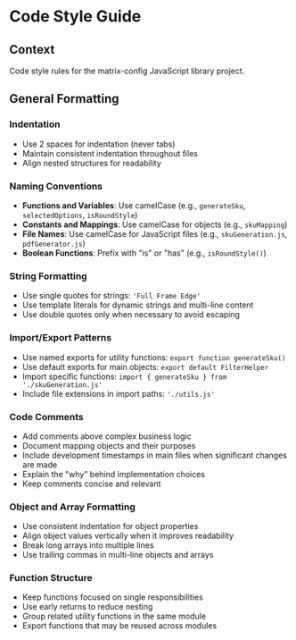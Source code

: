 # Code Style Guide

## Context

Code style rules for the matrix-config JavaScript library project.

## General Formatting

### Indentation
- Use 2 spaces for indentation (never tabs)
- Maintain consistent indentation throughout files
- Align nested structures for readability

### Naming Conventions
- **Functions and Variables**: Use camelCase (e.g., `generateSku`, `selectedOptions`, `isRoundStyle`)
- **Constants and Mappings**: Use camelCase for objects (e.g., `skuMapping`)
- **File Names**: Use camelCase for JavaScript files (e.g., `skuGeneration.js`, `pdfGenerator.js`)
- **Boolean Functions**: Prefix with "is" or "has" (e.g., `isRoundStyle()`)

### String Formatting
- Use single quotes for strings: `'Full Frame Edge'`
- Use template literals for dynamic strings and multi-line content
- Use double quotes only when necessary to avoid escaping

### Import/Export Patterns
- Use named exports for utility functions: `export function generateSku()`
- Use default exports for main objects: `export default FilterHelper`
- Import specific functions: `import { generateSku } from './skuGeneration.js'`
- Include file extensions in import paths: `'./utils.js'`

### Code Comments
- Add comments above complex business logic
- Document mapping objects and their purposes
- Include development timestamps in main files when significant changes are made
- Explain the "why" behind implementation choices
- Keep comments concise and relevant

### Object and Array Formatting
- Use consistent indentation for object properties
- Align object values vertically when it improves readability
- Break long arrays into multiple lines
- Use trailing commas in multi-line objects and arrays

### Function Structure
- Keep functions focused on single responsibilities
- Use early returns to reduce nesting
- Group related utility functions in the same module
- Export functions that may be reused across modules